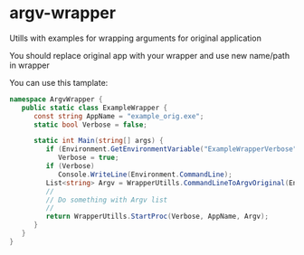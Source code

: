 # argv-wrapper
Utills with examples for wrapping arguments for original application

You should replace original app with your wrapper and use new name/path in wrapper

You can use this tamplate:
```cs
namespace ArgvWrapper {
   public static class ExampleWrapper {
      const string AppName = "example_orig.exe";
      static bool Verbose = false;

      static int Main(string[] args) {
         if (Environment.GetEnvironmentVariable("ExampleWrapperVerbose") == "1")
            Verbose = true;
         if (Verbose)
            Console.WriteLine(Environment.CommandLine);
         List<string> Argv = WrapperUtills.CommandLineToArgvOriginal(Environment.CommandLine);
         //
         // Do something with Argv list
         //
         return WrapperUtills.StartProc(Verbose, AppName, Argv);
      }
   }
}
```
